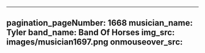 ------
pagination_pageNumber: 1668
musician_name: Tyler
band_name: Band Of Horses
img_src: images/musician1697.png
onmouseover_src: 
------
